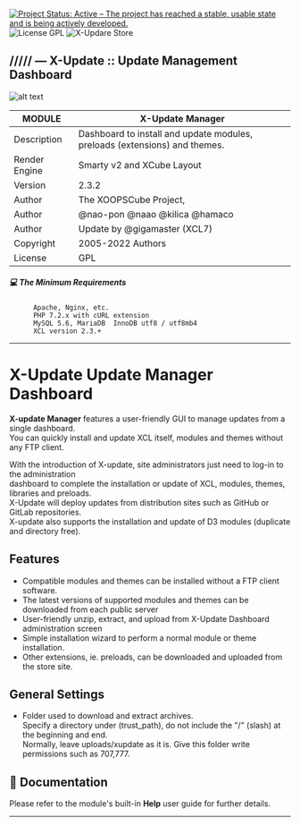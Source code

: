 [![Project Status: Active – The project has reached a stable, usable state and is being actively developed.](https://www.repostatus.org/badges/2.0.0/active.svg)](https://github.com/xoopscube/xcl)
![License GPL](https://img.shields.io/badge/License-GPL-green)
![X-Updare Store](https://img.shields.io/badge/X--Update%20Store-Pending-red)

## ///// — X-Update :: Update Management Dashboard

![alt text](https://repository-images.githubusercontent.com/4171652/9f71c520-9249-44cc-bd7c-c7b51f091fb3)


MODULE | X-Update Manager
------------ | -------------
Description | Dashboard to install and update modules, preloads (extensions) and themes.
Render Engine | Smarty v2 and XCube Layout
Version | 2.3.2
Author | The XOOPSCube Project, 
Author | @nao-pon @naao @kilica @hamaco
Author | Update by @gigamaster (XCL7)
Copyright | 2005-2022 Authors
License | GPL


##### :computer: The Minimum Requirements



          Apache, Nginx, etc.
          PHP 7.2.x with cURL extension
          MySQL 5.6, MariaDB  InnoDB utf8 / utf8mb4
          XCL version 2.3.+



-----


# X-Update Update Manager Dashboard

**X-update Manager** features a user-friendly GUI to manage updates from a single dashboard.  
You can quickly install and update XCL itself, modules and themes without any FTP client.

With the introduction of X-update, site administrators just need to log-in to the administration  
dashboard to complete the installation or update of XCL, modules, themes, libraries and preloads.  
X-Update will deploy updates from distribution sites such as GitHub or GitLab repositories.  
X-update also supports the installation and update of D3 modules (duplicate and directory free).
  
## Features 

* Compatible modules and themes can be installed without a FTP client software.
* The latest versions of supported modules and themes can be downloaded from each public server
* User-friendly unzip, extract, and upload from X-Update Dashboard administration screen
* Simple installation wizard to perform a normal module or theme installation.
* Other extensions, ie. preloads, can be downloaded and uploaded from the store site.
   
## General Settings

* Folder used to download and extract archives.  
  Specify a directory under (trust_path), do not include the "/" (slash) at the beginning and end.  
  Normally, leave uploads/xupdate as it is. Give this folder write permissions such as 707,777.

## 📘 Documentation  
Please refer to the module's built-in **Help** user guide for further details.

-----

